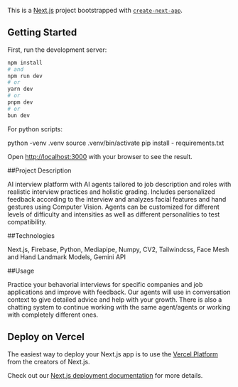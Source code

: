 This is a [Next.js](https://nextjs.org) project bootstrapped with [`create-next-app`](https://nextjs.org/docs/app/api-reference/cli/create-next-app).

## Getting Started

First, run the development server:

```bash
npm install
# and
npm run dev
# or
yarn dev
# or
pnpm dev
# or
bun dev
```
For python scripts:

python -venv .venv
source .venv/bin/activate
pip install - requirements.txt

Open [http://localhost:3000](http://localhost:3000) with your browser to see the result.

##Project Description

AI interview platform with AI agents tailored to job description and roles with realistic interview practices and holistic grading. Includes personalized feedback according to the interview and analyzes facial features and hand gestures using Computer Vision. Agents can be customized for different levels of difficulty and intensities as well as different personalities to test compatibility. 

##Technologies

Next.js, Firebase, Python, Mediapipe, Numpy, CV2, Tailwindcss, Face Mesh and Hand Landmark Models, Gemini API

##Usage

Practice your behavorial interviews for specific companies and job applications and improve with feedback. Our agents will use in conversation context to give detailed advice and help with your growth. There is also a chatting system to continue working with the same agent/agents or working with completely different ones. 

## Deploy on Vercel

The easiest way to deploy your Next.js app is to use the [Vercel Platform](https://vercel.com/new?utm_medium=default-template&filter=next.js&utm_source=create-next-app&utm_campaign=create-next-app-readme) from the creators of Next.js.

Check out our [Next.js deployment documentation](https://nextjs.org/docs/app/building-your-application/deploying) for more details.
